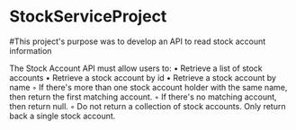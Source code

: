 # StockServiceProject

#This project's purpose was to develop an API to read stock account information

The Stock Account API must allow users to:
• Retrieve a list of stock accounts
• Retrieve a stock account by id
• Retrieve a stock account by name
◦ If there's more than one stock account holder with the same name, then return
the first matching account.
◦ If there's no matching account, then return null.
◦ Do not return a collection of stock accounts. Only return back a single stock
account.
